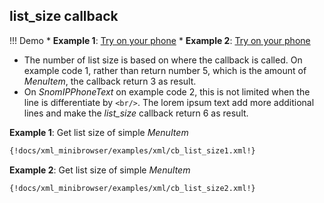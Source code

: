 ## list_size callback

!!! Demo
    * **Example 1**: [Try on your phone](xml/cb_list_size1.xml)
    * **Example 2**: [Try on your phone](xml/cb_list_size2.xml)

* The number of list size is based on where the callback is called. On example code 1, rather than return number 5, which is the amount of *MenuItem*, the callback return 3 as result.
* On *SnomIPPhoneText* on example code 2, this is not limited when the line is differentiate by `<br/>`. The lorem ipsum text add more additional lines and make the *list_size* callback return 6 as result.

**Example 1**: Get list size of simple *MenuItem*

```xml
{!docs/xml_minibrowser/examples/xml/cb_list_size1.xml!}
```

**Example 2**: Get list size of simple *MenuItem*

```xml
{!docs/xml_minibrowser/examples/xml/cb_list_size2.xml!}
```
